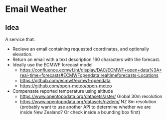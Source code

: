 # Email Weather

## Idea

A service that:

+ Recieve an email containing requested coordinates, and optionally elevation.
+ Return an email with a text description 160 characters with the forecast.
+ Ideally use the ECMWF forecast model
  + https://confluence.ecmwf.int/display/DAC/ECMWF+open+data%3A+real-time+forecasts#ECMWFopendata:realtimeforecasts-Locations
  + https://github.com/ecmwf/ecmwf-opendata
  + https://github.com/open-meteo/open-meteo 
+ Compensate reported temperature using altitude
  + https://www.opentopodata.org/datasets/aster/ Global 30m resolution
  + https://www.opentopodata.org/datasets/nzdem/ NZ 8m resolution (probably want to use another API to determine whether we are inside New Zealand? Or check inside a bounding box first)
